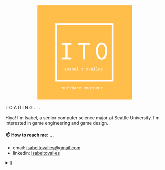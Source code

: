 <p align="center">
  <img width="300" height="300" src="https://github.com/kidlatmc29/kidlatmc29/blob/main/media/ito_card_front.png">
</p>

L O A D I N G . . . . 

Hiya! I'm Isabel, a senior computer science major at Seattle University. I'm interested in game engineering and game design. 

####  📫 How to reach me: ...
- email: isabeltovalles@gmail.com
- linkedin: [isabeltovalles](https://www.linkedin.com/in/isabel-t-ovalles/)

<details>
  <summary><sub><sup>👀</sup></sub></summary>
	<img align="center" src="/github-metrics.svg" alt="Metrics" width="400">
  <img align="center" src="metrics.plugin.calendar.svg" width="400">
  <img align="center" src="metrics.plugin.languages.details.svg" width="400">

</details>